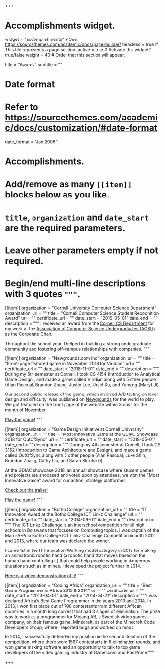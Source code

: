 +++
# Accomplishments widget.
widget = "accomplishments"  # See https://sourcethemes.com/academic/docs/page-builder/
headless = true  # This file represents a page section.
active = true  # Activate this widget? true/false
weight = 40  # Order that this section will appear.

title = "Awards"
subtitle = ""

# Date format
#   Refer to https://sourcethemes.com/academic/docs/customization/#date-format
date_format = "Jan 2006"

# Accomplishments.
#   Add/remove as many `[[item]]` blocks below as you like.
#   `title`, `organization` and `date_start` are the required parameters.
#   Leave other parameters empty if not required.
#   Begin/end multi-line descriptions with 3 quotes `"""`.

[[item]]
  organization = "Cornell University Computer Science Department"
  organization_url = ""
  title = "Cornell Computer Science Student Recognition Award"
  url = ""
  certificate_url = ""
  date_start = "2019-05-01"
  date_end = ""
  description = """
  I received an award from the [Cornell CS Department](https://www.cs.cornell.edu/) for my work at the [Association of Computer Science Undergraduates (ACSU)](https://acsu.cornell.edu) as the Corporate Chair. 
  
  Throughout the school year, I helped in building a strong undergraduate community and fostering off-campus relationships with companies.
"""

[[item]]
  organization = "Newgrounds.com Inc"
  organization_url = ""
  title = "Front-page featured game in November 2018 for Viridian"
  url = ""
  certificate_url = ""
  date_start = "2018-11-01"
  date_end = ""
  description = """
  During my 5th semester at Cornell, I took CS 4154 (Introduction to Analytical Game Design), and made a game called Viridian along with 5 other people (Alan Pascual, Brandon Zhang, Justin Lue, Urael Xu, and Yanying (Mary) Ji). 
  
  Our second public release of the game, which involved A/B testing on level design and difficulty, was published on [Newgrounds](https://www.newgrounds.com) for the world to play. We got featured on the front page of the website within 3 days for the month of November. 

[Play the game!](https://www.newgrounds.com/portal/view/719887)
"""

[[item]]
  organization = "Game Design Initiative at Cornell University"
  organization_url = ""
  title = "Most Innovative Game at the GDIAC Showcase 2018 for OutOfSync"
  url = ""
  certificate_url = ""
  date_start = "2018-05-01"
  date_end = ""
  description = """
  During my 4th semester at Cornell, I took CS 3152 (Introduction to Game Architecture and Design), and made a game called OutOfSync along with 5 other people (Alan Pascual, Luke Shin, Brandon Zhang, Cathy Liu, and Sarah Skrutskie). 
  
  At the [GDIAC showcase 2018](https://gdiac.cis.cornell.edu/), an annual showcase where student games and projects are shocased and voted upon by attendees, we won the "Most Innovative Game" award for our action, strategy platformer.

[Check out the trailer!](https://www.youtube.com/watch?v=5cx7l5o9vqY)

[Play the game!](https://bit.ly/2GAKGTN)
"""

[[item]]
  organization = "Botho College"
  organization_url = ""
  title = "IT Innovation Award at the Botho College ICT Linkz Challenge"
  url = ""
  certificate_url = ""
  date_start = "2014-09-01"
  date_end = ""
  description = """
  The ICT Linkz Challenge is an interschool competition for all high schools in Botswana that focuses on Computing topics. I was captain of the Maru-A-Pula Botho College ICT Linkz Challenge Competition in both 2012 and 2013, where our team was declared the winner.  
  
  I came 1st in the IT Innovation/Working model category in 2013 for making an animatronic robotic hand (a robotic hand that moves based on the human hand controlling it) that could help people working in dangerous situations such as in mines. I developed the project further in 2014. 
  
  [Here is a video demonstration of it!](https://www.youtube.com/watch?v=TA5GpAQBzUY)
  """
  
[[item]]
  organization = "Coding Africa"
  organization_url = ""
  title = "Best Game Programmer in Africa 2013 & 2014"
  url = ""
  certificate_url = ""
  date_start = "2013-04-01"
  date_end = "2014-04-21"
  description = """I was declared Africa’s Best Game Programmer in the years 2013 and 2014. In 2013, I won first place out of 708 contestants from different African countries in a month long contest that had 3 stages of elimination. The prize was to work as a programmer for Mojang AB, a Swedish video games company, on their famous game, Minecraft, as part of the Minecraft Code Developers Group, where I reported bugs and worked on mods. 
  
  In 2014, I successfully defended my position in the second iteration of the competition, where there were 1567 contestants in 6 elimination rounds, and won game making software and an opportunity to talk to top game developers of the video gaming industry at Gamescom and Pax Prime."""

+++
